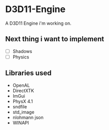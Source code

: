 # D3D11-Engine
A D3D11 Engine i'm working on.

## Next thing i want to implement
- [ ] Shadows
- [ ] Physics

## Libraries used
- OpenAL
- DirectXTK
- ImGui
- PhysX 4.1
- sndfile
- std_image
- nlohmann json
- WINAPI